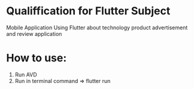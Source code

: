 # Qualiffication for Flutter Subject

Mobile Application Using Flutter about technology product advertisement and review application 

# How to use:

1. Run AVD
2. Run in terminal command => flutter run

